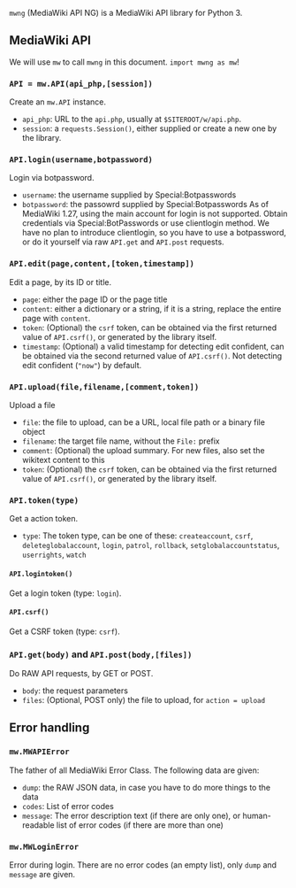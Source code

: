 `mwng` (MediaWiki API NG) is a MediaWiki API library for Python 3.

## MediaWiki API
We will use `mw` to call `mwng` in this document. `import mwng as mw`!
### `API = mw.API(api_php,[session])`
Create an `mw.API` instance.
* `api_php`: URL to the `api.php`, usually at `$SITEROOT/w/api.php`.
* `session`: a `requests.Session()`, either supplied or create a new one by the library.
### `API.login(username,botpassword)`
Login via botpassword.
* `username`: the username supplied by Special:Botpasswords
* `botpassword`: the passowrd supplied by Special:Botpasswords
As of MediaWiki 1.27, using the main account for login is not supported. Obtain credentials via Special:BotPasswords or use clientlogin method. We have no plan to introduce clientlogin, so you have to use a botpassword, or do it yourself via raw `API.get` and `API.post` requests.
### `API.edit(page,content,[token,timestamp])`
Edit a page, by its ID or title.
* `page`: either the page ID or the page title
* `content`: either a dictionary or a string, if it is a string, replace the entire page with `content`.
* `token`: (Optional) the `csrf` token, can be obtained via the first returned value of `API.csrf()`, or generated by the library itself.
* `timestamp`: (Optional) a valid timestamp for detecting edit confident, can be obtained via the second returned value of `API.csrf()`. Not detecting edit confident (`"now"`) by default.
### `API.upload(file,filename,[comment,token])`
Upload a file
* `file`: the file to upload, can be a URL, local file path or a binary file object
* `filename`: the target file name, without the `File:` prefix
* `comment`: (Optional) the upload summary. For new files, also set the wikitext content to this
* `token`: (Optional) the `csrf` token, can be obtained via the first returned value of `API.csrf()`, or generated by the library itself.
### `API.token(type)`
Get a action token.
* `type`: The token type, can be one of these: `createaccount`, `csrf`, `deleteglobalaccount`, `login`, `patrol`, `rollback`, `setglobalaccountstatus`, `userrights`, `watch`
#### `API.logintoken()`
Get a login token (type: `login`).
#### `API.csrf()`
Get a CSRF token (type: `csrf`).
### `API.get(body)` and `API.post(body,[files])`
Do RAW API requests, by GET or POST.
* `body`: the request parameters
* `files`: (Optional, POST only) the file to upload, for `action = upload`
## Error handling
### `mw.MWAPIError`
The father of all MediaWiki Error Class. The following data are given:
* `dump`: the RAW JSON data, in case you have to do more things to the data
* `codes`: List of error codes
* `message`: The error description text (if there are only one), or human-readable list of error codes (if there are more than one)
### `mw.MWLoginError`
Error during login. There are no error codes (an empty list), only `dump` and `message` are given.

